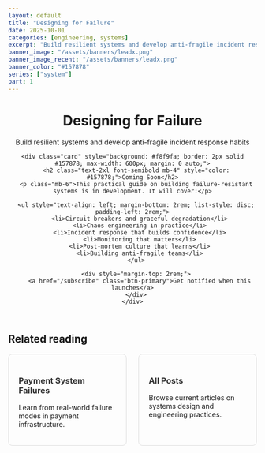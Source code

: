 ```yaml
---
layout: default
title: "Designing for Failure"
date: 2025-10-01
categories: [engineering, systems]
excerpt: "Build resilient systems and develop anti-fragile incident response habits"
banner_image: "/assets/banners/leadx.png"
banner_image_recent: "/assets/banners/leadx.png"
banner_color: "#157878"
series: ["system"]
part: 1
---
```


<div class="mx-auto max-w-3xl">
  <header class="py-16 text-center">
    <h1 class="text-4xl font-bold mb-6">Designing for Failure</h1>
    <p class="text-xl opacity-80 mb-8">Build resilient systems and develop anti-fragile incident response habits</p>
    
    <div class="card" style="background: #f8f9fa; border: 2px solid #157878; max-width: 600px; margin: 0 auto;">
      <h2 class="text-2xl font-semibold mb-4" style="color: #157878;">Coming Soon</h2>
      <p class="mb-6">This practical guide on building failure-resistant systems is in development. It will cover:</p>
      
      <ul style="text-align: left; margin-bottom: 2rem; list-style: disc; padding-left: 2rem;">
        <li>Circuit breakers and graceful degradation</li>
        <li>Chaos engineering in practice</li>
        <li>Incident response that builds confidence</li>
        <li>Monitoring that matters</li>
        <li>Post-mortem culture that learns</li>
        <li>Building anti-fragile teams</li>
      </ul>
      
      <div style="margin-top: 2rem;">
        <a href="/subscribe" class="btn-primary">Get notified when this launches</a>
      </div>
    </div>
  </header>
  
  <section class="py-10">
    <h2 class="text-2xl font-semibold mb-6">Related reading</h2>
    <div class="grid sm:grid-cols-2 gap-6">
      <a class="card" href="/series/payments">
        <h3 class="font-semibold mb-2">Payment System Failures</h3>
        <p class="opacity-80 text-sm">Learn from real-world failure modes in payment infrastructure.</p>
      </a>
      <a class="card" href="/blog">
        <h3 class="font-semibold mb-2">All Posts</h3>
        <p class="opacity-80 text-sm">Browse current articles on systems design and engineering practices.</p>
      </a>
    </div>
  </section>
</div>

<style>
.card {
  border: 1px solid #ddd;
  border-radius: 8px;
  padding: 20px;
  text-decoration: none;
  color: inherit;
  display: block;
  transition: box-shadow 0.2s ease;
}

.card:hover {
  box-shadow: 0 4px 12px rgba(0,0,0,0.1);
  text-decoration: none;
}

.card h3 {
  color: #333;
}

.card:hover h3 {
  color: var(--accent);
}

.grid {
  display: grid;
}

.sm\:grid-cols-2 {
  grid-template-columns: repeat(2, 1fr);
}

.gap-6 {
  gap: 24px;
}

@media (max-width: 640px) {
  .sm\:grid-cols-2 {
    grid-template-columns: 1fr;
  }
}
</style>
